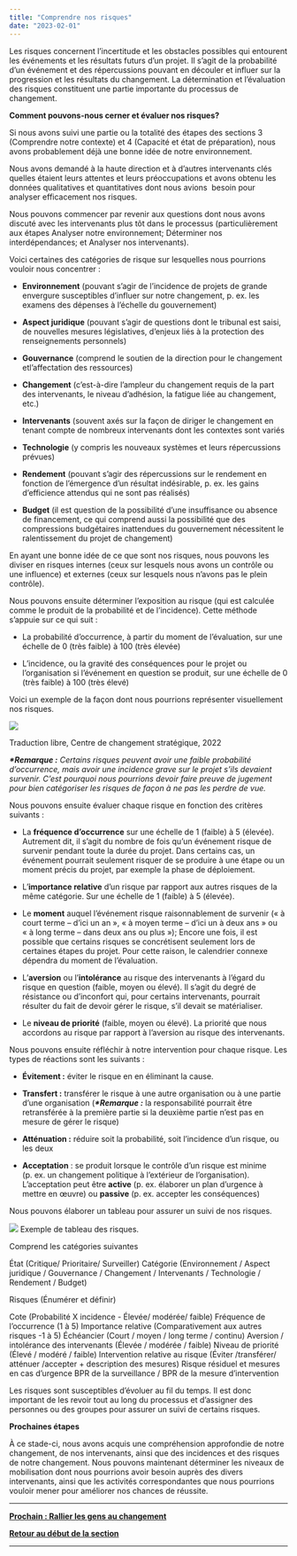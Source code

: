 ```yaml
---
title: "Comprendre nos risques"
date: "2023-02-01"
---
```


Les risques concernent l’incertitude et les obstacles possibles qui entourent les événements et les résultats futurs d’un projet. Il s’agit de la probabilité d’un événement et des répercussions pouvant en découler et influer sur la progression et les résultats du changement. La détermination et l’évaluation des risques constituent une partie importante du processus de changement.

**Comment pouvons-nous cerner et évaluer nos risques?**

Si nous avons suivi une partie ou la totalité des étapes des sections 3 (Comprendre notre contexte) et 4 (Capacité et état de préparation), nous avons probablement déjà une bonne idée de notre environnement.

Nous avons demandé à la haute direction et à d’autres intervenants clés quelles étaient leurs attentes et leurs préoccupations et avons obtenu les données qualitatives et quantitatives dont nous avions  besoin pour analyser efficacement nos risques.

Nous pouvons commencer par revenir aux questions dont nous avons discuté avec les intervenants plus tôt dans le processus (particulièrement aux étapes Analyser notre environnement; Déterminer nos interdépendances; et Analyser nos intervenants).

Voici certaines des catégories de risque sur lesquelles nous pourrions vouloir nous concentrer :

- **Environnement** (pouvant s’agir de l’incidence de projets de grande envergure susceptibles d’influer sur notre changement, p. ex. les examens des dépenses à l’échelle du gouvernement)

- **Aspect juridique** (pouvant s’agir de questions dont le tribunal est saisi, de nouvelles mesures législatives, d’enjeux liés à la protection des renseignements personnels)

- **Gouvernance** (comprend le soutien de la direction pour le changement etl’affectation des ressources)

- **Changement** (c’est-à-dire l’ampleur du changement requis de la part des intervenants, le niveau d’adhésion, la fatigue liée au changement, etc.)

- **Intervenants** (souvent axés sur la façon de diriger le changement en tenant compte de nombreux intervenants dont les contextes sont variés

- **Technologie** (y compris les nouveaux systèmes et leurs répercussions prévues)

- **Rendement** (pouvant s’agir des répercussions sur le rendement en fonction de l’émergence d’un résultat indésirable, p. ex. les gains d’efficience attendus qui ne sont pas réalisés)

- **Budget** (il est question de la possibilité d’une insuffisance ou absence de financement, ce qui comprend aussi la possibilité que des compressions budgétaires inattendues du gouvernement nécessitent le ralentissement du projet de changement)

En ayant une bonne idée de ce que sont nos risques, nous pouvons les diviser en risques internes (ceux sur lesquels nous avons un contrôle ou une influence) et externes (ceux sur lesquels nous n’avons pas le plein contrôle).

Nous pouvons ensuite déterminer l’exposition au risque (qui est calculée comme le produit de la probabilité et de l’incidence). Cette méthode s’appuie sur ce qui suit :

- La probabilité d’occurrence, à partir du moment de l’évaluation, sur une échelle de 0 (très faible) à 100 (très élevée)

- L’incidence, ou la gravité des conséquences pour le projet ou l’organisation si l’événement en question se produit, sur une échelle de 0 (très faible) à 100 (très élevé)

Voici un exemple de la façon dont nous pourrions représenter visuellement nos risques.

<img src="images/FLC-Heat-map-FR.jpg">

Traduction libre, Centre de changement stratégique, 2022

**_\*Remarque :_** _Certains risques peuvent avoir une faible probabilité d’occurrence, mais avoir une incidence grave sur le projet s’ils devaient survenir. C’est pourquoi nous pourrions devoir faire preuve de jugement pour bien catégoriser les risques de façon à ne pas les perdre de vue._

Nous pouvons ensuite évaluer chaque risque en fonction des critères suivants :

- La **fréquence d’occurrence** sur une échelle de 1 (faible) à 5 (élevée). Autrement dit, il s’agit du nombre de fois qu’un événement risque de survenir pendant toute la durée du projet. Dans certains cas, un événement pourrait seulement risquer de se produire à une étape ou un moment précis du projet, par exemple la phase de déploiement.

- L’**importance relative** d’un risque par rapport aux autres risques de la même catégorie. Sur une échelle de 1 (faible) à 5 (élevée).

- Le **moment** auquel l’événement risque raisonnablement de survenir (« à court terme – d’ici un an », « à moyen terme – d’ici un à deux ans » ou « à long terme – dans deux ans ou plus »); Encore une fois, il est possible que certains risques se concrétisent seulement lors de certaines étapes du projet. Pour cette raison, le calendrier connexe dépendra du moment de l’évaluation.

- L’**aversion** ou l’**intolérance** au risque des intervenants à l’égard du risque en question (faible, moyen ou élevé). Il s’agit du degré de résistance ou d’inconfort qui, pour certains intervenants, pourrait résulter du fait de devoir gérer le risque, s’il devait se matérialiser.

- Le **niveau de priorité** (faible, moyen ou élevé). La priorité que nous accordons au risque par rapport à l’aversion au risque des intervenants.

Nous pouvons ensuite réfléchir à notre intervention pour chaque risque. Les types de réactions sont les suivants :

- **Évitement :** éviter le risque en en éliminant la cause.

- **Transfert :** transférer le risque à une autre organisation ou à une partie d’une organisation (**_\*Remarque :_** la responsabilité pourrait être retransférée à la première partie si la deuxième partie n’est pas en mesure de gérer le risque)

- **Atténuation :** réduire soit la probabilité, soit l’incidence d’un risque, ou les deux

- **Acceptation** : se produit lorsque le contrôle d’un risque est minime (p. ex. un changement politique à l’extérieur de l’organisation). L’acceptation peut être **active** (p. ex. élaborer un plan d’urgence à mettre en œuvre) ou **passive** (p. ex. accepter les conséquences)

Nous pouvons élaborer un tableau pour assurer un suivi de nos risques.

<img src="images/Risks-2-FR-1024x412.png">
Exemple de tableau des risques.

Comprend les catégories suivantes

État (Critique/ Prioritaire/ Surveiller)
Catégorie (Environnement / Aspect juridique / Gouvernance / Changement / Intervenants / Technologie / Rendement / Budget)

Risques	(Énumérer et définir)

Cote (Probabilité X incidence - Élevée/ modérée/ faible)
Fréquence de l’occurrence (1 à 5)
Importance relative (Comparativement aux autres risques -1 à 5)
Échéancier (Court / moyen / long terme / continu)
Aversion / intolérance des intervenants (Élevée / modérée / faible)
Niveau de priorité (Élevé / modéré / faible)
Intervention relative au risque (Éviter /transférer/ atténuer /accepter + description des mesures)
Risque résiduel et mesures en cas d’urgence
BPR de la surveillance / BPR de la mesure d’intervention

Les risques sont susceptibles d’évoluer au fil du temps. Il est donc important de les revoir tout au long du processus et d’assigner des personnes ou des groupes pour assurer un suivi de certains risques.

**Prochaines étapes**

À ce stade-ci, nous avons acquis une compréhension approfondie de notre changement, de nos intervenants, ainsi que des incidences et des risques de notre changement. Nous pouvons maintenant déterminer les niveaux de mobilisation dont nous pourrions avoir besoin auprès des divers intervenants, ainsi que les activités correspondantes que nous pourrions vouloir mener pour améliorer nos chances de réussite.

* * *

[****Prochain : **Rallier les gens au changement******](/framework-for-leading-change/rallier-les-gens-au-changement/)

[**Retour au début de la section**](/framework-for-leading-change/capacite-etat-de-preparation-et-incidence/)

* * *
